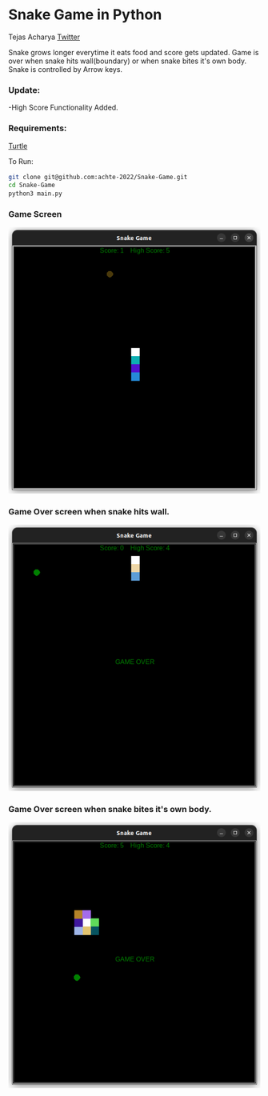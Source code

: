 # Snake Game in Python

Tejas Acharya
[Twitter](https://twitter.com/achte_te)

Snake grows longer everytime it eats food and score gets updated. Game is over when snake hits wall(boundary) or when snake bites it's own body. Snake is controlled by Arrow keys.

### Update:

-High Score Functionality Added.


### Requirements:
[Turtle](https://docs.python.org/3/library/turtle.html)


To Run:
```sh
git clone git@github.com:achte-2022/Snake-Game.git
cd Snake-Game
python3 main.py
```

### Game Screen
![Game Screen](images/normal_game.png)

### Game Over screen when snake hits wall.
![GAME OVER](images/wall_hit.png)

### Game Over screen when snake bites it's own body.
![GAME OVER](images/tail_bite.png)
